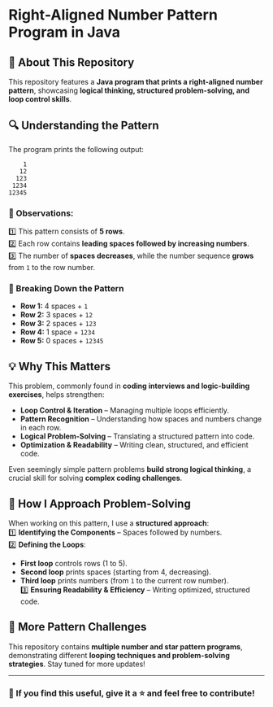 # Right-Aligned Number Pattern Program in Java  

## 🚀 About This Repository  

This repository features a **Java program that prints a right-aligned number pattern**, showcasing **logical thinking, structured problem-solving, and loop control skills**.  

## 🔍 Understanding the Pattern  

The program prints the following output:  

```
    1
   12
  123
 1234
12345          
```


### 📌 Observations:  
1️⃣ This pattern consists of **5 rows**.  
2️⃣ Each row contains **leading spaces followed by increasing numbers**.  
3️⃣ The number of **spaces decreases**, while the number sequence **grows** from `1` to the row number.  

### 🔢 Breaking Down the Pattern  
- **Row 1:** 4 spaces + `1`  
- **Row 2:** 3 spaces + `12`  
- **Row 3:** 2 spaces + `123`  
- **Row 4:** 1 space  + `1234`  
- **Row 5:** 0 spaces + `12345`  

## 💡 Why This Matters  

This problem, commonly found in **coding interviews and logic-building exercises**, helps strengthen:  
- **Loop Control & Iteration** – Managing multiple loops efficiently.  
- **Pattern Recognition** – Understanding how spaces and numbers change in each row.  
- **Logical Problem-Solving** – Translating a structured pattern into code.  
- **Optimization & Readability** – Writing clean, structured, and efficient code.  

Even seemingly simple pattern problems **build strong logical thinking**, a crucial skill for solving **complex coding challenges**.

## 🔧 How I Approach Problem-Solving  

When working on this pattern, I use a **structured approach**:  
1️⃣ **Identifying the Components** – Spaces followed by numbers.  
2️⃣ **Defining the Loops**:  
   - **First loop** controls rows (1 to 5).  
   - **Second loop** prints spaces (starting from 4, decreasing).  
   - **Third loop** prints numbers (from `1` to the current row number).  
3️⃣ **Ensuring Readability & Efficiency** – Writing optimized, structured code.  

## 🚀 More Pattern Challenges  

This repository contains **multiple number and star pattern programs**, demonstrating different **looping techniques and problem-solving strategies**. Stay tuned for more updates!  

---

### 📌 If you find this useful, give it a ⭐ and feel free to contribute!  
